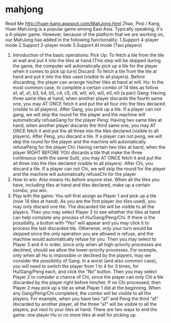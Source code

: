 mahjong
=======
Read Me
http://huan-kang.appspot.com/MahJong.html
Zhao, Pinji / Kang, Huan
MahJong is a popular game among East Asia. Typically speaking, it's a 4-player game.
However, because of the platform that we are working on, our MahJong has added in the following functionality:
1.Support 4-player mode
2.Support 2-player mode
3.Support AI mode (Two players)
1.	Introduction of the basic operations:
Pick Up: To fetch a tile from the tile at wall and put it into the tiles at hand.(This step will be skipped during the game, the computer
will automatically pick up a tile for the player when it comes to pick up turn)
Discard: To fetch a tile from the tile at hand and put it into the tiles used (visible to all players).
Before discarding, the player can arrange his/her tiles at hand at will.
Hu: In the most common case, to complete a certain combo of 14 tiles as follow.
  a1, a1, a1,   b3, b4, b5,   c4, c5, c6,   w0, w0, w0,   e0, e0 (a pair)
Gang: Having three same tiles at hand, when another player discards the fourth same one, you may AT ONCE fetch it and put the all four into the tiles declared (visible to all players). After Gang, you pick up a tile.
If a player can not gang, we will skip the round for the player and the machine will automatically refuseGang for the player
Peng: Having two same tiles at hand, when another player discards the third same one, you may AT ONCE fetch it and put the all three into the tiles declared (visible to all players). After Peng, you discard a tile.
If a player can not peng, we will skip the round for the player and the machine will automatically refusePeng for the player
Chi: Having certain two tiles at hand, when the player RIGHT BEFORE YOU discards a tile that make the three continuous (with the same Suit), you may AT ONCE fetch it and put the all three into the tiles declared (visible to all players). After Chi, you discard a tile.
If a player can not Chi, we will skip the round for the player and the machine will automatically refuseChi for the player
2.	How to win: Also means Hu before anyone else. When all the tiles you have, including tiles at hand and tiles declared, make up a certain combo, you win.
3.	Play with the game:
You will first assign as Player 1 and pick up a tile (now 14 tiles at hand). As you are the first player (no tiles used), you may only discard one tile. The discarded tile will be visible to all the players.
Then you may select Player 2 to see whether the tiles at hand can help complete any process of Hu/Gang/Peng/Chi. If there is the possibility, a button with “Yes” will appear and you may click it to process the last discarded tile. Otherwise, only your turn would be skipped since the only operation you are allowed is refuse, and the machine would automatically refuse for you.
Then you may select to Player 3 and 4 in order, since only when all high-priority processes are declined, should we allow the lower-priority processes. For example, only when all Hu is impossible or declined by the players, may we consider the possibility of Gang.
In a worst (and also common case), you will need to switch the player from 1 to 4 for 3 times, for Hu/Gang/Peng each, and click the “No” button. Then you may select Player 2 to consider a chance of Chi, since the player can only Chi a tile discarded by the player right before him/her. If no Chi processed, then Player 2 may pick up a tile as what Player 1 did at the beginning.
When any Gang/Peng/Chi completed, the combo will be visible to all the players. For example, when you have two “a1” and Peng the third “a1” discarded by another player, all the three “a1” will be visible to all the players, put next to your tiles at hand.
There are two ways to end the game: one player Hu or no more tiles at wall for picking up.
